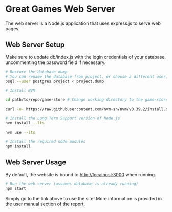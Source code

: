 # Great Games Web Server
The web server is a Node.js application that uses express.js to serve web pages.

## Web Server Setup

Make sure to update db/index.js with the login credentials of your database, uncommenting the password field if necessary.

```bash
# Restore the database dump
# You can rename the database from project, or choose a different user, but make sure to update db/index.js.
psql --user postgres project < project.dump
```

```bash
# Install NVM

cd path/to/repo/game-store # Change working directory to the game-store subdirectory

curl -o- https://raw.githubusercontent.com/nvm-sh/nvm/v0.39.2/install.sh | bash

# Install the Long Term Support version of Node.js
nvm install --lts

nvm use --lts

# Install the required node modules
npm install
```

## Web Server Usage

By default, the website is bound to [http://localhost:3000](http://localhost:3000) when running.

```bash
# Run the web server (assumes database is already running)
npm start
```

Simply go to the link above to use the site! More information is provided in the user manual section of the report.